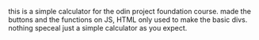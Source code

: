 this is a simple calculator for the odin project foundation course.
made the buttons and the functions on JS, HTML only used to make the basic divs.
nothing speceal just a simple calculator as you expect.
